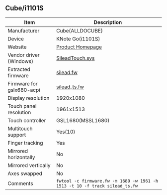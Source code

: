 Cube/i1101S
---------------------------------------------

| Item                      | Description |
|---------------------------|-------------|
| Manufacturer              | Cube(ALLDOCUBE) |
| Device                    | KNote Go(i1101S) |
| Website                   | [Product Homepage](http://51cube.com/windows/knote-go.html/) |
| Vendor driver (Windows)   | [SileadTouch.sys](windows/SileadTouch.sys)|
| Extracted firmware        | [silead.fw](silead.fw) |
| Firmware for gslx680-acpi | [silead_ts.fw](silead_ts.fw) |
| Display resolution        | 1920x1080 |
| Touch panel resolution    | 1961x1513 |
| Touch controller          | GSL1680(MSSL1680) |
| Multitouch support        | Yes(10) |
| Finger tracking           | Yes |
| Mirrored horizontally     | No |
| Mirrored vertically       | No |
| Axes swapped              | No |
| Comments                  | `fwtool -c firmware.fw -m 1680 -w 1961 -h 1513 -t 10 -f track silead_ts.fw` |


